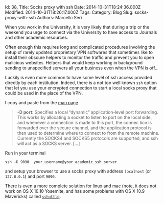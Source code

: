 Id: 38,
Title: Socks proxy with ssh
Date: 2014-10-31T18:24:36.000Z
Modified: 2014-10-31T18:26:17.000Z
Tags:
Category: Blog
Slug: socks-proxy-with-ssh
Authors: Marcello Seri

When you work in the University, it is very likely that during a trip or the weekend you urge to connect via the University to have access to Journals and other academic resources. 

Often enough this requires long and complicated procedures involving the setup of rarely updated proprietary VPN softwares that sometimes like to install their obscure helpers to monitor the traffic and prevent you to open malicious websites. Helpers that would keep working in background sending to unspecified servers all your business even when the VPN is off...

Luckily is even more common to have some level of ssh access provided directly by each institution. Indeed, there is a not too well known `ssh` option that let you use your encrypted connection to start a local socks proxy that could be used in the place of the VPN. 

I copy and paste from the [man page](http://linuxcommand.org/man_pages/ssh1.html)
> **-D port**: Specifies a local “dynamic” application-level port forwarding. This works by allocating a socket to listen to port on the local side, and whenever a connection is made to this port, the connec  tion is forwarded over the secure channel, and the application protocol is then used to determine where to connect to from the remote machine.  Currently the SOCKS4 and SOCKS5 protocols are supported, and ssh will act as a SOCKS server.  [...]

Run in your terminal

```
ssh -D 9090  your_username@your_academic_ssh_server
```

and setup your browser to use a socks proxy with address `localhost` (or `127.0.0.1`) and port `9090`.

There is even a more complete solution for linux and mac (note, it does not work on OS X 10.10 Yosemite, and has some problems with OS X 10.9 Mavericks) called [`sshuttle`](https://github.com/apenwarr/sshuttle).